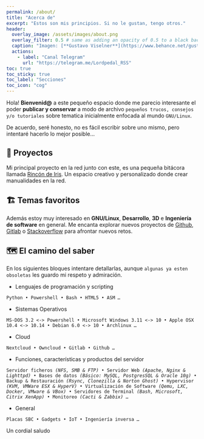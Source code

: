 ```yaml
---
permalink: /about/
title: "Acerca de"
excerpt: "Estos son mis principios. Si no le gustan, tengo otros."
header:
  overlay_image: /assets/images/about.png
  overlay_filter: 0.5 # same as adding an opacity of 0.5 to a black background
  caption: "Imagen: [**Gustavo Viselner**](https://www.behance.net/gustavo_v)"
  actions:
    - label: "Canal Telegram"
      url: "https://telegram.me/Lordpedal_RSS"
toc: true
toc_sticky: true
toc_label: "Secciones"
toc_icon: "cog"
---
```


Hola! **Bienvenid@** a este pequeño espacio donde me parecio interesante el poder **publicar y conservar** a modo de archivo `pequeños trucos, consejos y/o tutoriales` sobre tematica inicialmente enfocada al mundo `GNU/Linux`.

De acuerdo, seré honesto, no es fácil escribir sobre uno mismo, pero intentaré hacerlo lo mejor posible…

## 🌇 Proyectos

<p>Mi principal proyecto en la red junto con este, es una pequeña bitácora llamada <a href="https://rincondeiris.club" target="_blank" rel="noopener noreferrer">Rincón de Iris</a>. 
Un espacio creativo y personalizado donde crear manualidades en la red.</p>

## 🏗️ Temas favoritos

<p>Además estoy muy interesado en <strong>GNU/Linux</strong>, <strong>Desarrollo</strong>, <strong>3D</strong> e <strong>Ingeniería de software</strong> en general. Me encanta explorar nuevos proyectos de <a href="https://github.com/" target="_blank" rel="noopener noreferrer">Github</a>, <a href="https://gitlab.com/" target="_blank" rel="noopener noreferrer">Gitlab</a> o <a href="https://stackoverflow.com/" target="_blank" rel="noopener noreferrer">Stackoverflow</a> para afrontar nuevos retos.</p>

## 🗺️ El camino del saber

<p>En los siguientes bloques intentare detallarlas, aunque <code class="highlighter-rouge">algunas ya esten obsoletas</code> les guardo mi respeto y admiración.</p>
<ul>
<li id="-lenguajes-de-programación-y-scripting">Lenguajes de programación y scripting</li>
</ul>
<p><code>Python • Powershell • Bash • HTML5 • ASM <em>…</em></code></p>
<ul>
<li id="-sistemas-operativos">Sistemas Operativos</li>
</ul>
<p><code>MS-DOS 3.2 &lt;-&gt; Powershell • Microsoft Windows 3.11 &lt;-&gt; 10 • Apple OSX 10.4 &lt;-&gt; 10.14 • Debian 6.0 &lt;-&gt; 10 • Archlinux <em>…</em></code></p>
<ul>
<li id="-cloud">Cloud</li>
</ul>
<p><code>Nextcloud • Owncloud • Gitlab • Github <em>…</em></code></p>
<ul>
<li>Funciones, características y productos del servidor</li>
</ul>
<p><code>Servidor ficheros <em>(NFS, SMB &amp; FTP)</em> • Servidor Web <em>(Apache, Nginx &amp; Lighttpd)</em> • Bases de datos <em>(Básico: MySQL, PostgresSQL &amp; Oracle 10g)</em> • Backup &amp; Restauración <em>(Rsync, Clonezilla &amp; Norton Ghost)</em> • Hypervisor <em>(KVM, VMWare ESX &amp; HyperV)</em> • Virtualización de Software <em>(Qemu, LXC, Docker, VMware &amp; VBox)</em> • Servidores de Terminal <em>(Bash, Microsoft, Citrix XenApp)</em> • Monitoreo <em>(Cacti &amp; Zabbix) </em><em>…</em></code></p>
<ul>
<li id="-general">General</li>
</ul>
<p><code>Placas SBC • Gadgets • IoT • Ingeniería inversa <em>…</em></code></p>

Un cordial saludo
